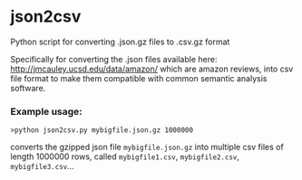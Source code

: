 # json2csv
Python script for converting .json.gz files to .csv.gz format

Specifically for converting the .json files available here:
http://jmcauley.ucsd.edu/data/amazon/
which are amazon reviews, into csv file format to make them compatible with common semantic analysis software.



### Example usage:

`>python json2csv.py mybigfile.json.gz 1000000`

converts the gzipped json file `mybigfile.json.gz` into multiple csv files of length 1000000 rows, called `mybigfile1.csv`, `mybigfile2.csv`, `mybigfile3.csv`...